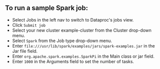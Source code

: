 ## To run a sample Spark job:

- Select Jobs in the left nav to switch to Dataproc's jobs view.
- Click `Submit job`
- Select your new cluster example-cluster from the Cluster drop-down menu.
- Select `Spark` from the Job type drop-down menu.
- Enter `file:///usr/lib/spark/examples/jars/spark-examples.jar` in the Jar file field.
- Enter `org.apache.spark.examples.SparkPi` in the Main class or jar field.
- Enter `1000` in the Arguments field to set the number of tasks.